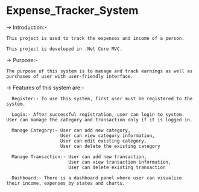 # Expense_Tracker_System

-> Introduction:-
    
    This project is used to track the expenses and income of a person.
    
    This project is developed in .Net Core MVC.


-> Purpose:-

    The purpose of this system is to manage and track earnings as well as purchases of user with user-friendly interface.
    

-> Features of this system are:-

      Register:- To use this system, first user must be registered to the system.
      
      Login:- After successful registration, user can login to system. User can manage the category and transaction only if it is logged in.
      
      Manage Category:- User can add new category,
                        User can view category information,
                        User can edit existing category,
                        User can delete the existing category
                        
      Manage Transaction:- User can add new transaction,
                           User can view transaction information,
                           User can delete existing transaction

      Dashboard:- There is a dashboard panel where user can visualize their income, expenses by states and charts.
            

